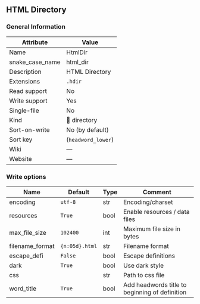 ## HTML Directory

### General Information

| Attribute       | Value              |
| --------------- | ------------------ |
| Name            | HtmlDir            |
| snake_case_name | html_dir           |
| Description     | HTML Directory     |
| Extensions      | `.hdir`            |
| Read support    | No                 |
| Write support   | Yes                |
| Single-file     | No                 |
| Kind            | 📁 directory        |
| Sort-on-write   | No (by default)    |
| Sort key        | (`headword_lower`) |
| Wiki            | ―                  |
| Website         | ―                  |

### Write options

| Name            | Default        | Type | Comment                                        |
| --------------- | -------------- | ---- | ---------------------------------------------- |
| encoding        | `utf-8`        | str  | Encoding/charset                               |
| resources       | `True`         | bool | Enable resources / data files                  |
| max_file_size   | `102400`       | int  | Maximum file size in bytes                     |
| filename_format | `{n:05d}.html` | str  | Filename format                                |
| escape_defi     | `False`        | bool | Escape definitions                             |
| dark            | `True`         | bool | Use dark style                                 |
| css             |                | str  | Path to css file                               |
| word_title      | `True`         | bool | Add headwords title to beginning of definition |
